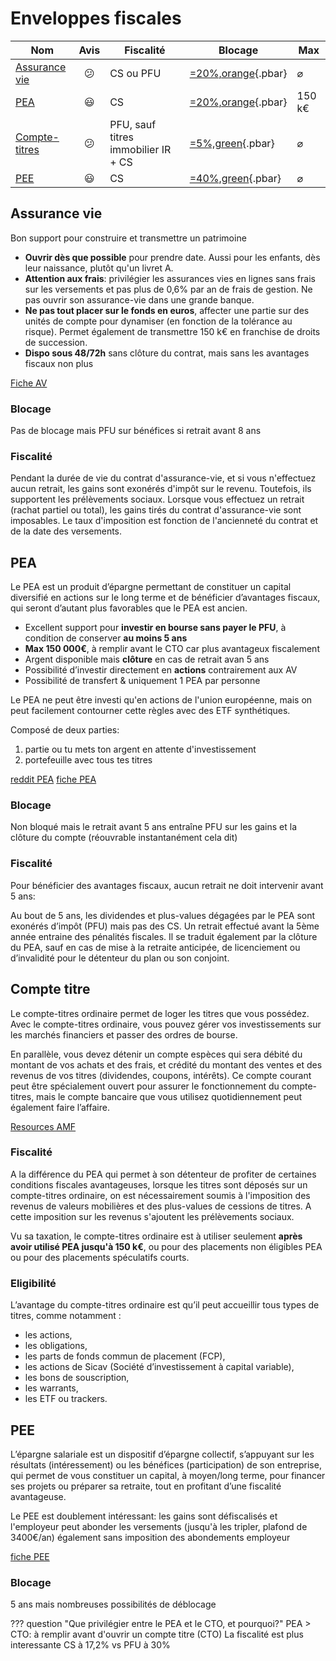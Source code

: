 # Enveloppes fiscales

| Nom                                                                                                                                        |    Avis    | Fiscalité                           | Blocage                | Max           |
| ------------------------------------------------------------------------------------------------------------------------------------------ | :--------: | ----------------------------------- | ---------------------- | ------------- |
| [Assurance vie](https://www.service-public.fr/particuliers/vosdroits/F15274)                                                               | :confused: | CS ou PFU                           | [=20%,orange](){.pbar} | $\varnothing$ |
| [PEA](http://www.service-public.fr/particuliers/vosdroits/F2385)                                                                           |  :smiley:  | CS                                  | [=20%,orange](){.pbar} | 150 k€        |
| [Compte-titres](https://www.amf-france.org/fr/espace-epargnants/comprendre-les-produits-financiers/supports-dinvestissement/compte-titres) | :confused: | PFU, sauf titres immobilier IR + CS | [=5%,green](){.pbar}   | $\varnothing$ |
| [PEE](http://www.service-public.fr/particuliers/vosdroits/F2142)                                                                           |  :smiley:  | CS                                  | [=40%,green](){.pbar}  | $\varnothing$ |

## Assurance vie
Bon support pour construire et transmettre un patrimoine

- **Ouvrir dès que possible** pour prendre date. Aussi pour les enfants, dès leur naissance, plutôt qu'un livret A.
- **Attention aux frais**: privilégier les assurances vies en lignes sans frais sur les versements et pas plus de 0,6% par an de frais de gestion. Ne pas ouvrir son assurance-vie dans une grande banque.
- **Ne pas tout placer sur le fonds en euros**, affecter une partie sur des unités de compte pour dynamiser (en fonction de la tolérance au risque). Permet également de transmettre 150 k€ en franchise de droits de succession.
- **Dispo sous 48/72h** sans clôture du contrat, mais sans les avantages fiscaux non plus

[Fiche AV](https://www.amf-france.org/sites/institutionnel/files/2020-01/fiche_inc_2018_assurance-vie.pdf)

### Blocage
Pas de blocage mais PFU sur bénéfices si retrait avant 8 ans

### Fiscalité
Pendant la durée de vie du contrat d'assurance-vie, et si vous n'effectuez aucun retrait, les gains sont exonérés d'impôt sur le revenu. Toutefois, ils supportent les prélèvements sociaux.
Lorsque vous effectuez un retrait (rachat partiel ou total), les gains tirés du contrat d'assurance-vie sont imposables. Le taux d'imposition est fonction de l'ancienneté du contrat et de la date des versements.

## PEA
Le PEA est un produit d’épargne permettant de constituer un capital diversifié en actions sur le long terme et de bénéficier d’avantages fiscaux, qui seront d’autant plus favorables que le PEA est ancien.

- Excellent support pour **investir en bourse sans payer le PFU**, à condition de conserver **au moins 5 ans**
- **Max 150 000€**, à remplir avant le CTO car plus avantageux fiscalement
- Argent disponible mais **clôture** en cas de retrait avan 5 ans
- Possibilité d’investir directement en **actions** contrairement aux AV
- Possibilité de transfert & uniquement 1 PEA par personne

Le PEA ne peut être investi qu'en actions de l'union européenne, mais on peut facilement contourner cette règles avec des ETF synthétiques.

Composé de deux parties:

1. partie ou tu mets ton argent en attente d'investissement
2. portefeuille avec tous tes titres

[reddit PEA](https://www.reddit.com/r/vosfinances/wiki/index/pea/)
[fiche PEA](https://www.amf-france.org/sites/institutionnel/files/2019-12/fiche_inc_2019_pea2.pdf)

### Blocage
Non bloqué mais le retrait avant 5 ans entraîne PFU sur les gains et la clôture du compte (réouvrable instantanément cela dit)

### Fiscalité
Pour bénéficier des avantages fiscaux, aucun retrait ne doit intervenir avant 5 ans:

Au bout de 5 ans, les dividendes et plus-values dégagées par le PEA sont exonérés d’impôt (PFU) mais pas des CS. Un retrait effectué avant la 5ème année entraine des pénalités fiscales. Il se traduit également par la clôture du PEA, sauf en cas de mise à la retraite anticipée, de licenciement ou d’invalidité pour le détenteur du plan ou son conjoint.

## Compte titre
Le compte-titres ordinaire permet de loger les titres que vous possédez. Avec le compte-titres ordinaire, vous pouvez gérer vos investissements sur les marchés financiers et passer des ordres de bourse.

En parallèle, vous devez détenir un compte espèces qui sera débité du montant de vos achats et des frais, et crédité du montant des ventes et des revenus de vos titres (dividendes, coupons, intérêts). Ce compte courant peut être spécialement ouvert pour assurer le fonctionnement du compte-titres, mais le compte bancaire que vous utilisez quotidiennement peut également faire l’affaire.

[Resources AMF](https://www.amf-france.org/fr/espace-epargnants/comprendre-les-produits-financiers/supports-dinvestissement/compte-titres)

### Fiscalité
A la différence du PEA qui permet à son détenteur de profiter de certaines conditions fiscales avantageuses, lorsque les titres sont déposés sur un compte-titres ordinaire, on est nécessairement soumis à l'imposition des revenus de valeurs mobilières et des plus-values de cessions de titres. A cette imposition sur les revenus s'ajoutent les prélèvements sociaux.

Vu sa taxation, le compte-titres ordinaire est à utiliser seulement **après avoir utilisé PEA jusqu'à 150 k€**, ou pour des placements non éligibles PEA ou pour des placements spéculatifs courts.

### Eligibilité
L’avantage du compte-titres ordinaire est qu’il peut accueillir tous types de titres, comme notamment :

- les actions,
- les obligations,
- les parts de fonds commun de placement (FCP),
- les actions de Sicav (Société d’investissement à capital variable),
- les bons de souscription,
- les warrants,
- les ETF ou trackers.

## PEE
L’épargne salariale est un dispositif d’épargne collectif, s’appuyant sur les résultats (intéressement) ou les bénéfices (participation) de son entreprise, qui permet de vous constituer un capital, à moyen/long terme, pour financer ses projets ou préparer sa retraite, tout en profitant d’une fiscalité avantageuse.

Le PEE est doublement intéressant: les gains sont défiscalisés et l'employeur peut abonder les versements (jusqu'à les tripler, plafond de 3400€/an) également sans imposition des abondements employeur

[fiche PEE](https://www.amf-france.org/sites/institutionnel/files/2019-12/fiche_inc_2018_epargne-salariale1.pdf)

### Blocage
5 ans mais nombreuses possibilités de déblocage


??? question "Que privilégier entre le PEA et le CTO, et pourquoi?"
    PEA > CTO: à remplir avant d'ouvrir un compte titre (CTO)
    La fiscalité est plus interessante CS à 17,2% vs PFU à 30%
